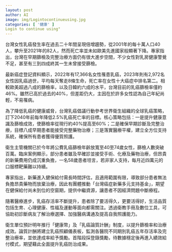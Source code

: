 ```yaml
---
layout: post
author: AI
image: img/Logintocontinueusing.jpg
categories: [ '健康' ]
Login to continue using"
---
```

台灣女性乳癌發生率在過去二十年間呈現倍增趨勢，從2001年的每十萬人口40人，攀升至2021年的82人，然而死亡率並未如歐美先進國家般顯著下降。專家指出，台灣在早期篩檢及完整治療方面仍有很大進步空間，不少女性對乳房健康警覺不足，甚至有三到四成終其一生未曾接受篩檢。  

最新癌症登記資料顯示，2022年有17,366名女性罹患乳癌，2023年則有2,972名女性因乳癌過世，平均每天奪走8條生命，死亡率在女性十大癌症中排名第二。相較歐美超過八成的篩檢率，以及日韓約六成的水平，台灣目前的乳癌篩檢率僅約46%。雖然已高於過去的40%，但差距仍大，主因在於許多女性認為自己年紀尚輕，不易罹病。  

為了降低乳癌的健康威脅，台灣乳癌倡議行動參考世界衛生組織的全球乳癌策略，訂下2040年前每年降低2.5%乳癌死亡率的目標。核心策略包括：一是提升健康意識及篩檢成效，使篩檢率從現行約40%提高至60%；二是確保早期診斷及完整治療，目標八成早期患者能接受完整藥物治療；三是落實醫療平權，建立全方位支持系統，確保所有患者獲得優質照護。  

衛生主管機關已於今年將公費乳癌篩檢年齡放寬至40至74歲女性，篩檢人數突破百萬。臨床案例顯示，部分患者雖及早確診並接受手術、化療及藥物治療，但昂貴的新藥費用仍成沉重負擔，一名58歲患者坦言，若非家人支持，每月近四萬元的口服標靶藥難以持續。  

專家指出，新藥進入健保給付需長時間評估，且適用範圍有限，導致部分患者無法負擔昂貴藥物而放棄治療，因此有團體推動「台灣癌症新藥多元支持基金」，期望在健保給付尚未到位的空窗期，提供中繼資源，讓患者不因經濟問題中斷療程。  

隨著醫療進步，乳癌存活率不斷提升，患者除了要活得久，更要活得好，生活品質包括生育、心理健康、性福及運動等面向都需關注。透過衛教手冊及數位工具，可協助初診斷病友了解治療選擇、加強醫病溝通及提高自我照護能力。  

衛生單位預計明年推行「健康幣」及「乳癌論質計酬」制度，以提升篩檢率和治療成效。論質計酬將建立乳癌照顧儀表板，監測各醫院不同期別乳癌五年存活率及完整治療率，並依達成率給予獎勵。首階段採登錄獎勵，待數據穩定後再進入績效給付模式，期望藉此全面提升乳癌防治成果。  